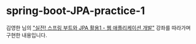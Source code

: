 # spring-boot-JPA-practice-1

김영한 님의 ["실전! 스프링 부트와 JPA 활용1 - 웹 애플리케이션 개발"](https://inf.run/Ra3P) 강좌를 따라가며 구현한 내용입니다.